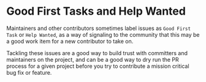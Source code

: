 # Good First Tasks and Help Wanted

Maintainers and other contributors sometimes label issues as `Good First Task` or `Help Wanted`, as a way of signaling to the community that this may be a good work item for a new contributor to take on.

Tackling these issues are a good way to build trust with committers and maintainers on the project, and can be a good way to dry run the PR process for a given project before you try to contribute a mission critical bug fix or feature.
